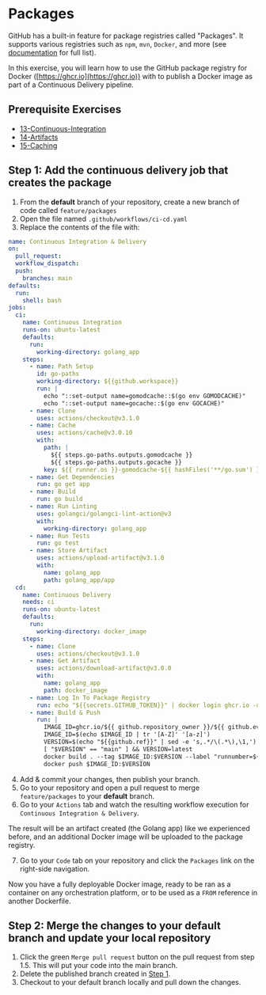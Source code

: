 # Packages
GitHub has a built-in feature for package registries called "Packages". It supports various registries such as `npm`, `mvn`, `Docker`, and more (see [documentation](https://docs.github.com/en/packages/learn-github-packages/introduction-to-github-packages) for full list).

In this exercise, you will learn how to use the GitHub package registry for Docker ([https://ghcr.io](https://ghcr.io)) with to publish a Docker image as part of a Continuous Delivery pipeline.

## Prerequisite Exercises
- [13-Continuous-Integration](./13-Continuous-Integration.md)
- [14-Artifacts](./14-Artifacts.md)
- [15-Caching](.15-Caching.md)

## Step 1: Add the continuous delivery job that creates the package
1. From the **default** branch of your repository, create a new branch of code called `feature/packages`
2. Open the file named `.github/workflows/ci-cd.yaml`
3. Replace the contents of the file with:

```yaml
name: Continuous Integration & Delivery
on:
  pull_request:
  workflow_dispatch:
  push:
    branches: main
defaults:
  run:
    shell: bash
jobs:
  ci:
    name: Continuous Integration
    runs-on: ubuntu-latest
    defaults:
      run:
        working-directory: golang_app
    steps:
      - name: Path Setup
        id: go-paths
        working-directory: ${{github.workspace}}
        run: |
          echo "::set-output name=gomodcache::$(go env GOMODCACHE)"
          echo "::set-output name=gocache::$(go env GOCACHE)"
      - name: Clone
        uses: actions/checkout@v3.1.0
      - name: Cache
        uses: actions/cache@v3.0.10
        with:
          path: |
            ${{ steps.go-paths.outputs.gomodcache }}
            ${{ steps.go-paths.outputs.gocache }}
          key: ${{ runner.os }}-gomodcache-${{ hashFiles('**/go.sum') }}
      - name: Get Dependencies
        run: go get app
      - name: Build
        run: go build
      - name: Run Linting
        uses: golangci/golangci-lint-action@v3
        with:
          working-directory: golang_app
      - name: Run Tests
        run: go test
      - name: Store Artifact
        uses: actions/upload-artifact@v3.1.0
        with:
          name: golang_app
          path: golang_app/app
  cd:
    name: Continuous Delivery
    needs: ci
    runs-on: ubuntu-latest
    defaults:
      run:
        working-directory: docker_image
    steps:
      - name: Clone
        uses: actions/checkout@v3.1.0
      - name: Get Artifact
        uses: actions/download-artifact@v3.0.0
        with:
          name: golang_app
          path: docker_image
      - name: Log In To Package Registry
        run: echo "${{secrets.GITHUB_TOKEN}}" | docker login ghcr.io -u $ --password-stdin
      - name: Build & Push
        run: |
          IMAGE_ID=ghcr.io/${{ github.repository_owner }}/${{ github.event.repository.name }}
          IMAGE_ID=$(echo $IMAGE_ID | tr '[A-Z]' '[a-z]')
          VERSION=$(echo "${{github.ref}}" | sed -e 's,.*/\(.*\),\1,')
          [ "$VERSION" == "main" ] && VERSION=latest
          docker build . --tag $IMAGE_ID:$VERSION --label "runnumber=${{github.run_id}}" --file Dockerfile
          docker push $IMAGE_ID:$VERSION
```

4. Add & commit your changes, then publish your branch.
5. Go to your repository and open a pull request to merge `feature/packages` to your **default** branch.
6. Go to your `Actions` tab and watch the resulting workflow execution for `Continuous Integration & Delivery`.

The result will be an artifact created (the Golang app) like we experienced before, and an additional Docker image will be uploaded to the package registry.

7. Go to your `Code` tab on your repository and click the `Packages` link on the right-side navigation.

Now you have a fully deployable Docker image, ready to be ran as a container on any orchestration platform, or to be used as a `FROM` reference in another Dockerfile.


## Step 2: Merge the changes to your default branch and update your local repository

1. Click the green `Merge pull request` button on the pull request from step 1.5. This will put your code into the main branch.
2. Delete the published branch created in [Step 1](#step-1).
3. Checkout to your default branch locally and pull down the changes.